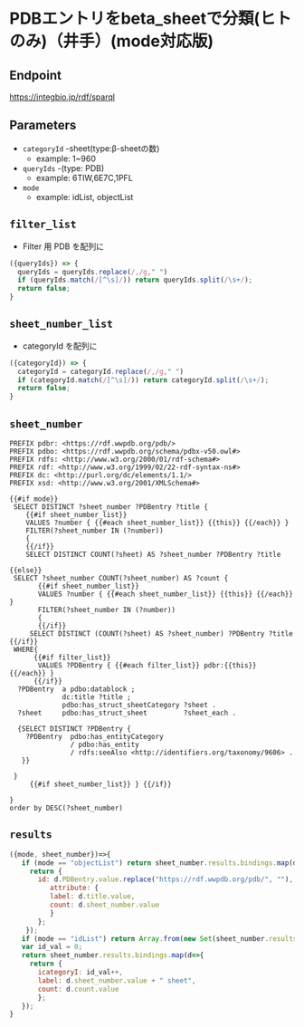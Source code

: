 # PDBエントリをbeta_sheetで分類(ヒトのみ)（井手）(mode対応版)

## Endpoint

https://integbio.jp/rdf/sparql

## Parameters

* `categoryId`   -sheet(type:β-sheetの数)
  * example: 1~960
* `queryIds` -(type: PDB)
  * example: 6TIW,6E7C,1PFL
* `mode` 
  * example: idList, objectList

## `filter_list`
- Filter 用 PDB を配列に
```javascript
({queryIds}) => {
  queryIds = queryIds.replace(/,/g," ")
  if (queryIds.match(/[^\s]/)) return queryIds.split(/\s+/);
  return false;
}
```

## `sheet_number_list`
- categoryId を配列に
```javascript
({categoryId}) => {
  categoryId = categoryId.replace(/,/g," ")
  if (categoryId.match(/[^\s]/)) return categoryId.split(/\s+/);
  return false;
}
```

## `sheet_number`

```sparql
PREFIX pdbr: <https://rdf.wwpdb.org/pdb/>
PREFIX pdbo: <https://rdf.wwpdb.org/schema/pdbx-v50.owl#>
PREFIX rdfs: <http://www.w3.org/2000/01/rdf-schema#>
PREFIX rdf: <http://www.w3.org/1999/02/22-rdf-syntax-ns#>
PREFIX dc: <http://purl.org/dc/elements/1.1/>
PREFIX xsd: <http://www.w3.org/2001/XMLSchema#> 

{{#if mode}}
 SELECT DISTINCT ?sheet_number ?PDBentry ?title {
    {{#if sheet_number_list}}
    VALUES ?number { {{#each sheet_number_list}} {{this}} {{/each}} }
    FILTER(?sheet_number IN (?number))
    {
    {{/if}}
    SELECT DISTINCT COUNT(?sheet) AS ?sheet_number ?PDBentry ?title
 
{{else}}
 SELECT ?sheet_number COUNT(?sheet_number) AS ?count {
       {{#if sheet_number_list}}
       VALUES ?number { {{#each sheet_number_list}} {{this}} {{/each}} }
       FILTER(?sheet_number IN (?number))
       {
       {{/if}}  
     SELECT DISTINCT (COUNT(?sheet) AS ?sheet_number) ?PDBentry ?title 
{{/if}}  
 WHERE{
      {{#if filter_list}}
       VALUES ?PDBentry { {{#each filter_list}} pdbr:{{this}} {{/each}} }
      {{/if}}
  ?PDBentry  a pdbo:datablock ;
             dc:title ?title ;
             pdbo:has_struct_sheetCategory ?sheet .
  ?sheet     pdbo:has_struct_sheet         ?sheet_each .

  {SELECT DISTINCT ?PDBentry {
    ?PDBentry  pdbo:has_entityCategory
               / pdbo:has_entity
               / rdfs:seeAlso <http://identifiers.org/taxonomy/9606> .
   }}

 }
     {{#if sheet_number_list}} } {{/if}}  

}
order by DESC(?sheet_number) 

```

## `results`

```javascript
({mode, sheet_number})=>{
   if (mode == "objectList") return sheet_number.results.bindings.map(d=>{ 
     return {
       id: d.PDBentry.value.replace("https://rdf.wwpdb.org/pdb/", ""), 
          attribute: {    
          label: d.title.value, 
          count: d.sheet_number.value
          }
       };
    });
   if (mode == "idList") return Array.from(new Set(sheet_number.results.bindings.map(d=>d.PDBentry.value.replace("https://rdf.wwpdb.org/pdb/", "")))); // unique
   var id_val = 0;
   return sheet_number.results.bindings.map(d=>{
     return {
       icategoryI: id_val++, 
       label: d.sheet_number.value + " sheet", 
       count: d.count.value
       };
   });	
}
```
